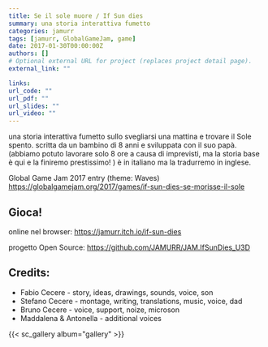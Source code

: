 ```yaml
---
title: Se il sole muore / If Sun dies
summary: una storia interattiva fumetto
categories: jamurr
tags: [jamurr, GlobalGameJam, game]
date: 2017-01-30T00:00:00Z
authors: []
# Optional external URL for project (replaces project detail page).
external_link: ""

links:
url_code: ""
url_pdf: ""
url_slides: ""
url_video: ""
---
```

una storia interattiva fumetto sullo svegliarsi una mattina e trovare il Sole spento. scritta da un bambino di 8 anni e sviluppata con il suo papà. (abbiamo potuto lavorare solo 8 ore a causa di imprevisti, ma la storia base è qui e la finiremo prestissimo! ) è in italiano ma la tradurremo in inglese. 

Global Game Jam 2017 entry (theme: Waves)
<https://globalgamejam.org/2017/games/if-sun-dies-se-morisse-il-sole>

## Gioca!
online nel browser: <https://jamurr.itch.io/if-sun-dies>

progetto Open Source: <https://github.com/JAMURR/JAM.IfSunDies_U3D>

## Credits:
- Fabio Cecere - story, ideas, drawings, sounds, voice, son
- Stefano Cecere - montage, writing, translations, music, voice, dad
- Bruno Cecere - voice, support, noize, microson
- Maddalena & Antonella - additional voices

{{< sc_gallery album="gallery" >}}
